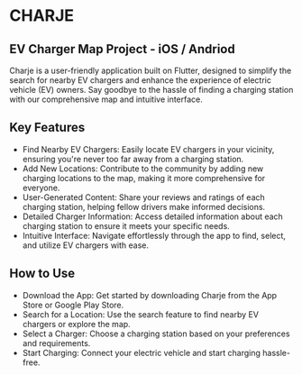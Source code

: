 # CHARJE

## EV Charger Map Project - iOS / Andriod

Charje is a user-friendly application built on Flutter, designed to simplify the search for nearby EV chargers and enhance the experience of electric vehicle (EV) owners. Say goodbye to the hassle of finding a charging station with our comprehensive map and intuitive interface.

## Key Features
- Find Nearby EV Chargers: Easily locate EV chargers in your vicinity, ensuring you're never too far away from a charging station.
- Add New Locations: Contribute to the community by adding new charging locations to the map, making it more comprehensive for everyone.
- User-Generated Content: Share your reviews and ratings of each charging station, helping fellow drivers make informed decisions.
- Detailed Charger Information: Access detailed information about each charging station to ensure it meets your specific needs.
- Intuitive Interface: Navigate effortlessly through the app to find, select, and utilize EV chargers with ease.

## How to Use
- Download the App: Get started by downloading Charje from the App Store or Google Play Store.
- Search for a Location: Use the search feature to find nearby EV chargers or explore the map.
- Select a Charger: Choose a charging station based on your preferences and requirements.
- Start Charging: Connect your electric vehicle and start charging hassle-free.

